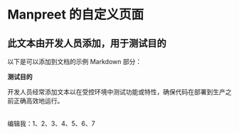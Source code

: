 # Manpreet 的自定义页面

## 此文本由开发人员添加，用于测试目的

以下是可以添加到文档的示例 Markdown 部分：

**测试目的**

开发人员经常添加文本以在受控环境中测试功能或特性，确保代码在部署到生产之前正确高效地运行。

\
编辑我：1、2、3、4、5、6、7
